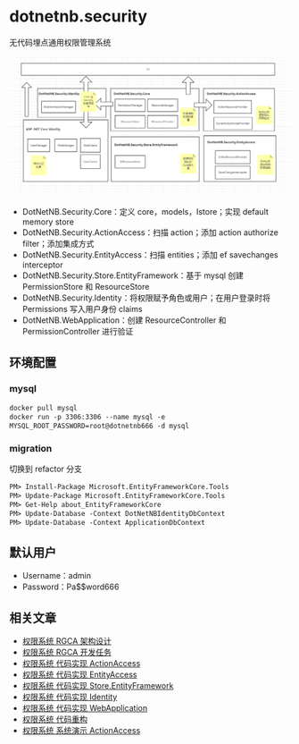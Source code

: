 # dotnetnb.security
无代码埋点通用权限管理系统

![](https://github.com/MingsonZheng/dotnetnb.security/blob/main/image/%E5%B1%82%E7%BA%A7%E5%88%86%E8%A7%A3.jpg)

- DotNetNB.Security.Core：定义 core，models，Istore；实现 default memory store
- DotNetNB.Security.ActionAccess：扫描 action；添加 action authorize filter；添加集成方式
- DotNetNB.Security.EntityAccess：扫描 entities；添加 ef savechanges interceptor
- DotNetNB.Security.Store.EntityFramework：基于 mysql 创建 PermissionStore 和 ResourceStore
- DotNetNB.Security.Identity：将权限赋予角色或用户；在用户登录时将 Permissions 写入用户身份 claims
- DotNetNB.WebApplication：创建 ResourceController 和 PermissionController 进行验证

## 环境配置

### mysql
```
docker pull mysql
docker run -p 3306:3306 --name mysql -e MYSQL_ROOT_PASSWORD=root@dotnetnb666 -d mysql
```

### migration

切换到 refactor 分支
```
PM> Install-Package Microsoft.EntityFrameworkCore.Tools
PM> Update-Package Microsoft.EntityFrameworkCore.Tools
PM> Get-Help about_EntityFrameworkCore
PM> Update-Database -Context DotNetNBIdentityDbContext
PM> Update-Database -Context ApplicationDbContext
```

## 默认用户
- Username：admin
- Password：Pa$$word666

## 相关文章
- [权限系统 RGCA 架构设计](https://www.cnblogs.com/MingsonZheng/p/15824666.html)
- [权限系统 RGCA 开发任务](https://www.cnblogs.com/MingsonZheng/p/15881489.html)
- [权限系统 代码实现 ActionAccess](https://www.cnblogs.com/MingsonZheng/p/15898449.html)
- [权限系统 代码实现 EntityAccess](https://www.cnblogs.com/MingsonZheng/p/15902528.html)
- [权限系统 代码实现 Store.EntityFramework](https://www.cnblogs.com/MingsonZheng/p/15906650.html)
- [权限系统 代码实现 Identity](https://www.cnblogs.com/MingsonZheng/p/15911606.html)
- [权限系统 代码实现 WebApplication](https://www.cnblogs.com/MingsonZheng/p/15916026.html)
- [权限系统 代码重构](https://www.cnblogs.com/MingsonZheng/p/15920886.html)
- [权限系统 系统演示 ActionAccess](https://www.cnblogs.com/MingsonZheng/p/15925035.html)

